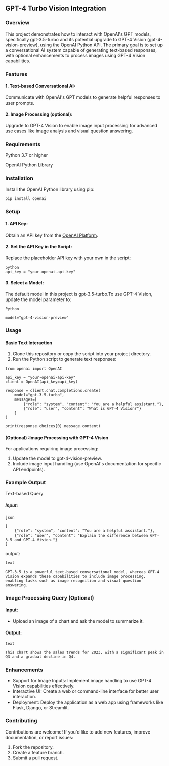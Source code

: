 ## GPT-4 Turbo Vision Integration

### Overview

This project demonstrates how to interact with OpenAI's GPT models, specifically gpt-3.5-turbo and its potential upgrade to GPT-4 Vision (gpt-4-vision-preview), using the OpenAI Python API. The primary goal is to set up a conversational AI system capable of generating text-based responses, with optional enhancements to process images using GPT-4 Vision capabilities.

### Features
#### 1. Text-based Conversational AI:
 Communicate with OpenAI's GPT models to generate helpful responses to user prompts.
#### 2. Image Processing (optional): 
Upgrade to GPT-4 Vision to enable image input processing for advanced use cases like image analysis and visual question answering.

### Requirements
Python 3.7 or higher

OpenAI Python Library

### Installation

Install the OpenAI Python library using pip:


```bash
pip install openai      
```

### Setup
#### 1. API Key:
Obtain an API key from the [OpenAI Platform](https://platform.openai.com/signup/).

#### 2. Set the API Key in the Script:      
Replace the placeholder API key with your own in the script:

```
python
api_key = "your-openai-api-key"
```

#### 3. Select a Model:
The default model in this project is gpt-3.5-turbo.To use GPT-4 Vision, update the model parameter to:

```
Python

model="gpt-4-vision-preview"
```

### Usage
#### Basic Text Interaction
1. Clone this repository or copy the script into your project directory.
2. Run the Python script to generate text responses:

```
from openai import OpenAI

api_key = "your-openai-api-key"
client = OpenAI(api_key=api_key)

response = client.chat.completions.create(
    model="gpt-3.5-turbo",
    messages=[
        {"role": "system", "content": "You are a helpful assistant."},
        {"role": "user", "content": "What is GPT-4 Vision?"}
    ]
)

print(response.choices[0].message.content)
```

#### (Optional) :Image Processing with GPT-4 Vision

For applications requiring image processing:

1. Update the model to gpt-4-vision-preview.
2. Include image input handling (use OpenAI's documentation for specific API endpoints).

### Example Output
Text-based Query
##### Input:
```
json

[
    {"role": "system", "content": "You are a helpful assistant."},
    {"role": "user", "content": "Explain the difference between GPT-3.5 and GPT-4 Vision."}
]
```
output:

```
text

GPT-3.5 is a powerful text-based conversational model, whereas GPT-4 Vision expands these capabilities to include image processing, enabling tasks such as image recognition and visual question answering.
```

### Image Processing Query (Optional)
#### Input:

 - Upload an image of a chart and ask the model to summarize it.

#### Output:

```
text

This chart shows the sales trends for 2023, with a significant peak in Q3 and a gradual decline in Q4.
```


### Enhancements
 - Support for Image Inputs: Implement image handling to use GPT-4 Vision capabilities effectively.
 - Interactive UI: Create a web or command-line interface for better user interaction.
 - Deployment: Deploy the application as a web app using frameworks like Flask, Django, or Streamlit.

### Contributing
Contributions are welcome! If you'd like to add new features, improve documentation, or report issues:

1. Fork the repository.
2. Create a feature branch.
3. Submit a pull request.
